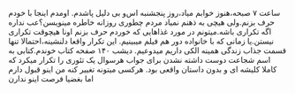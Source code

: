 ساعت ۷ صبحه،هنوز خوابم میاد،روز پنجشنبه اس‌و بی دلیل پاشدم.
اومدم اینجا با خودم حرف بزنم.ولی هیچی به ذهنم نمیاد
مردم چطوری روزانه خاطره مینویسن؟عب نداره اگه تکراری باشه.میتونم در مورد غذاهایی که خوردم حرف بزنم اونا هیچوقت تکراری نیستن.یا زمانی که با خانواده دور هم فیلم میبینیم.
این تکرار واقعا دلنشینه،احتمالا تنها قسمت جذاب زندگی همینه الکی داریم میدوعیم.
دیشب ۱۴۰ صفحه کتاب خوندم.کتابی به اسم شجاعت دوست داشته نشدن
برای جواب هرسوال یک تئوری را تکرار میکرد که کاملا کلیشه ای و بدون داستان واقعی بود.
هرکسی میتونه تغییر کنه من اینو قبول دارم اما بغضیا فرصت اینو ندارن
